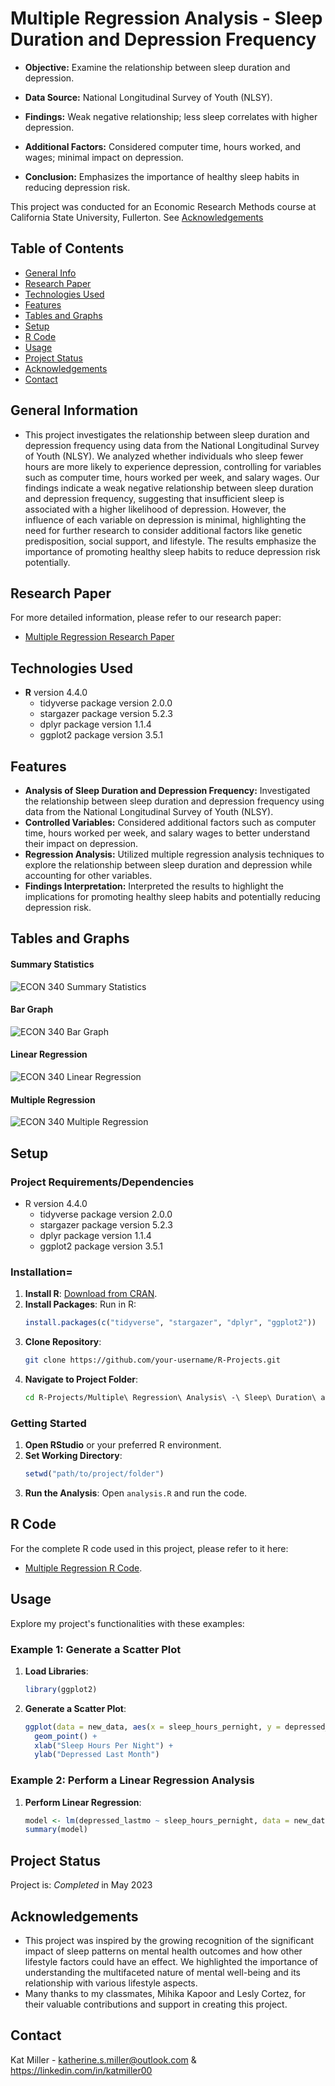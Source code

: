 # Multiple Regression Analysis - Sleep Duration and Depression Frequency
- **Objective:** Examine the relationship between sleep duration and depression.

- **Data Source:** National Longitudinal Survey of Youth (NLSY).

- **Findings:** Weak negative relationship; less sleep correlates with higher depression.

- **Additional Factors:** Considered computer time, hours worked, and wages; minimal impact on depression.

- **Conclusion:** Emphasizes the importance of healthy sleep habits in reducing depression risk.

This project was conducted for an Economic Research Methods course at California State University, Fullerton. See [Acknowledgements](#acknowledgements)

## Table of Contents
* [General Info](#general-information)
* [Research Paper](#research-paper)
* [Technologies Used](#technologies-used)
* [Features](#features)
* [Tables and Graphs](#Tables-and-Graphs)
* [Setup](#setup)
* [R Code](#R-code)
* [Usage](#usage)
* [Project Status](#project-status)
* [Acknowledgements](#acknowledgements)
* [Contact](#contact)

## General Information
- This project investigates the relationship between sleep duration and depression frequency using data from the National Longitudinal Survey of Youth (NLSY). We analyzed whether individuals who sleep fewer hours are more likely to experience depression, controlling for variables such as computer time, hours worked per week, and salary wages. Our findings indicate a weak negative relationship between sleep duration and depression frequency, suggesting that insufficient sleep is associated with a higher likelihood of depression. However, the influence of each variable on depression is minimal, highlighting the need for further research to consider additional factors like genetic predisposition, social support, and lifestyle. The results emphasize the importance of promoting healthy sleep habits to reduce depression risk potentially.

## Research Paper
For more detailed information, please refer to our research paper:
- [Multiple Regression Research Paper](https://github.com/katmiller00/R-Projects/blob/88f59082715a16a823f428afbd183131d6659471/Multiple%20Regression%20Analysis%20-%20Sleep%20Duration%20and%20Depression%20Frequency/Multiple%20Regression%20Research%20Paper.pdf)

## Technologies Used
- **R** version 4.4.0
  - tidyverse package version 2.0.0
  - stargazer package version 5.2.3
  - dplyr package version 1.1.4
  - ggplot2 package version 3.5.1

## Features
- **Analysis of Sleep Duration and Depression Frequency:** Investigated the relationship between sleep duration and depression frequency using data from the National Longitudinal Survey of Youth (NLSY).
- **Controlled Variables:** Considered additional factors such as computer time, hours worked per week, and salary wages to better understand their impact on depression.
- **Regression Analysis:** Utilized multiple regression analysis techniques to explore the relationship between sleep duration and depression while accounting for other variables.
- **Findings Interpretation:** Interpreted the results to highlight the implications for promoting healthy sleep habits and potentially reducing depression risk.

## Tables and Graphs

#### Summary Statistics
![ECON 340 Summary Statistics](https://github.com/katmiller00/R-Projects/assets/159479250/53791cb9-9f6f-4732-ac74-19c6df3322e7)

#### Bar Graph
![ECON 340 Bar Graph](https://github.com/katmiller00/R-Projects/assets/159479250/8ba27a15-42f8-4419-9625-27ca14ba39c4)

#### Linear Regression
![ECON 340 Linear Regression](https://github.com/katmiller00/R-Projects/assets/159479250/045a5b53-d283-4ee0-8f0d-26bdfe159f4b)

#### Multiple Regression
![ECON 340 Multiple Regression](https://github.com/katmiller00/R-Projects/assets/159479250/a3ec76fe-fb27-4b29-8218-1b0233762b5f)

## Setup
### Project Requirements/Dependencies

- R version 4.4.0
  - tidyverse package version 2.0.0
  - stargazer package version 5.2.3
  - dplyr package version 1.1.4
  - ggplot2 package version 3.5.1

### Installation=
1. **Install R**: [Download from CRAN](https://cran.r-project.org/).
2. **Install Packages**: Run in R:
    ```R
    install.packages(c("tidyverse", "stargazer", "dplyr", "ggplot2"))
    ```
3. **Clone Repository**:
    ```bash
    git clone https://github.com/your-username/R-Projects.git
    ```
4. **Navigate to Project Folder**:
    ```bash
    cd R-Projects/Multiple\ Regression\ Analysis\ -\ Sleep\ Duration\ and\ Depression\ Frequency
    ```
### Getting Started
1. **Open RStudio** or your preferred R environment.
2. **Set Working Directory**:
    ```R
    setwd("path/to/project/folder")
    ```
3. **Run the Analysis**: Open `analysis.R` and run the code.

## R Code
For the complete R code used in this project, please refer to it here:
- [Multiple Regression R Code](https://github.com/katmiller00/R-Projects/blob/ab7bbacaa49463ebd219f3c879fa99f4f8c6e65c/Multiple%20Regression%20Analysis%20-%20Sleep%20Duration%20and%20Depression%20Frequency/Multiple%20Regression%20R%20Code.R).

## Usage
Explore my project's functionalities with these examples:

### Example 1: Generate a Scatter Plot
1. **Load Libraries**:
    ```R
    library(ggplot2)
    ```
2. **Generate a Scatter Plot**:
    ```R
    ggplot(data = new_data, aes(x = sleep_hours_pernight, y = depressed_lastmo)) +
      geom_point() +
      xlab("Sleep Hours Per Night") +
      ylab("Depressed Last Month")
    ```
### Example 2: Perform a Linear Regression Analysis
1. **Perform Linear Regression**:
    ```R
    model <- lm(depressed_lastmo ~ sleep_hours_pernight, data = new_data)
    summary(model)
    ```
## Project Status
Project is: *Completed* in May 2023

## Acknowledgements
- This project was inspired by the growing recognition of the significant impact of sleep patterns on mental health outcomes and how other lifestyle factors could have an effect. We highlighted the importance of understanding the multifaceted nature of mental well-being and its relationship with various lifestyle aspects.
- Many thanks to my classmates, Mihika Kapoor and Lesly Cortez, for their valuable contributions and support in creating this project.
## Contact
Kat Miller - katherine.s.miller@outlook.com & https://linkedin.com/in/katmiller00



